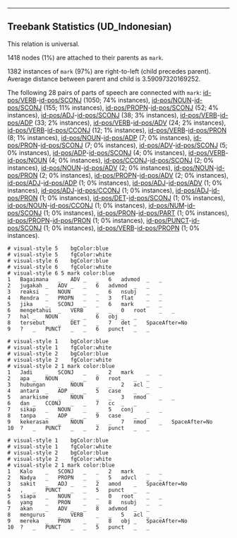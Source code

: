 

--------------------------------------------------------------------------------

## Treebank Statistics (UD_Indonesian)

This relation is universal.

1418 nodes (1%) are attached to their parents as `mark`.

1382 instances of `mark` (97%) are right-to-left (child precedes parent).
Average distance between parent and child is 3.59097320169252.

The following 28 pairs of parts of speech are connected with `mark`: [id-pos/VERB]()-[id-pos/SCONJ]() (1050; 74% instances), [id-pos/NOUN]()-[id-pos/SCONJ]() (155; 11% instances), [id-pos/PROPN]()-[id-pos/SCONJ]() (52; 4% instances), [id-pos/ADJ]()-[id-pos/SCONJ]() (38; 3% instances), [id-pos/VERB]()-[id-pos/ADP]() (33; 2% instances), [id-pos/VERB]()-[id-pos/ADV]() (24; 2% instances), [id-pos/VERB]()-[id-pos/CCONJ]() (12; 1% instances), [id-pos/VERB]()-[id-pos/PRON]() (8; 1% instances), [id-pos/NOUN]()-[id-pos/ADP]() (7; 0% instances), [id-pos/PRON]()-[id-pos/SCONJ]() (7; 0% instances), [id-pos/ADV]()-[id-pos/SCONJ]() (5; 0% instances), [id-pos/ADP]()-[id-pos/SCONJ]() (4; 0% instances), [id-pos/VERB]()-[id-pos/NOUN]() (4; 0% instances), [id-pos/CCONJ]()-[id-pos/SCONJ]() (2; 0% instances), [id-pos/NOUN]()-[id-pos/ADV]() (2; 0% instances), [id-pos/NOUN]()-[id-pos/PRON]() (2; 0% instances), [id-pos/PROPN]()-[id-pos/ADV]() (2; 0% instances), [id-pos/ADJ]()-[id-pos/ADP]() (1; 0% instances), [id-pos/ADJ]()-[id-pos/ADV]() (1; 0% instances), [id-pos/ADJ]()-[id-pos/CCONJ]() (1; 0% instances), [id-pos/ADJ]()-[id-pos/PRON]() (1; 0% instances), [id-pos/DET]()-[id-pos/SCONJ]() (1; 0% instances), [id-pos/NOUN]()-[id-pos/CCONJ]() (1; 0% instances), [id-pos/NUM]()-[id-pos/SCONJ]() (1; 0% instances), [id-pos/PRON]()-[id-pos/PART]() (1; 0% instances), [id-pos/PROPN]()-[id-pos/PRON]() (1; 0% instances), [id-pos/PUNCT]()-[id-pos/SCONJ]() (1; 0% instances), [id-pos/VERB]()-[id-pos/PROPN]() (1; 0% instances).


~~~ conllu
# visual-style 5	bgColor:blue
# visual-style 5	fgColor:white
# visual-style 6	bgColor:blue
# visual-style 6	fgColor:white
# visual-style 6 5 mark	color:blue
1	Bagaimana	_	ADV	_	_	6	advmod	_	_
2	jugakah	_	ADV	_	_	6	advmod	_	_
3	reaksi	_	NOUN	_	_	6	nsubj	_	_
4	Rendra	_	PROPN	_	_	3	flat	_	_
5	jika	_	SCONJ	_	_	6	mark	_	_
6	mengetahui	_	VERB	_	_	0	root	_	_
7	hal	_	NOUN	_	_	6	obj	_	_
8	tersebut	_	DET	_	_	7	det	_	SpaceAfter=No
9	?	_	PUNCT	_	_	6	punct	_	_

~~~


~~~ conllu
# visual-style 1	bgColor:blue
# visual-style 1	fgColor:white
# visual-style 2	bgColor:blue
# visual-style 2	fgColor:white
# visual-style 2 1 mark	color:blue
1	Jadi	_	SCONJ	_	_	2	mark	_	_
2	apa	_	NOUN	_	_	0	root	_	_
3	hubungan	_	NOUN	_	_	2	acl	_	_
4	antara	_	ADP	_	_	5	case	_	_
5	anarkisme	_	NOUN	_	_	3	nmod	_	_
6	dan	_	CCONJ	_	_	7	cc	_	_
7	sikap	_	NOUN	_	_	5	conj	_	_
8	tanpa	_	ADP	_	_	9	case	_	_
9	kekerasan	_	NOUN	_	_	7	nmod	_	SpaceAfter=No
10	?	_	PUNCT	_	_	2	punct	_	_

~~~


~~~ conllu
# visual-style 1	bgColor:blue
# visual-style 1	fgColor:white
# visual-style 2	bgColor:blue
# visual-style 2	fgColor:white
# visual-style 2 1 mark	color:blue
1	Kalo	_	SCONJ	_	_	2	mark	_	_
2	Nadya	_	PROPN	_	_	5	advcl	_	_
3	sakit	_	ADJ	_	_	2	amod	_	SpaceAfter=No
4	,	_	PUNCT	_	_	5	punct	_	_
5	siapa	_	NOUN	_	_	0	root	_	_
6	yang	_	PRON	_	_	8	nsubj	_	_
7	akan	_	ADV	_	_	8	advmod	_	_
8	mengurus	_	VERB	_	_	5	acl	_	_
9	mereka	_	PRON	_	_	8	obj	_	SpaceAfter=No
10	?	_	PUNCT	_	_	5	punct	_	_

~~~


